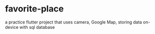 # favorite-place
a practice flutter project that uses camera, Google Map, storing data on-device with sql database
